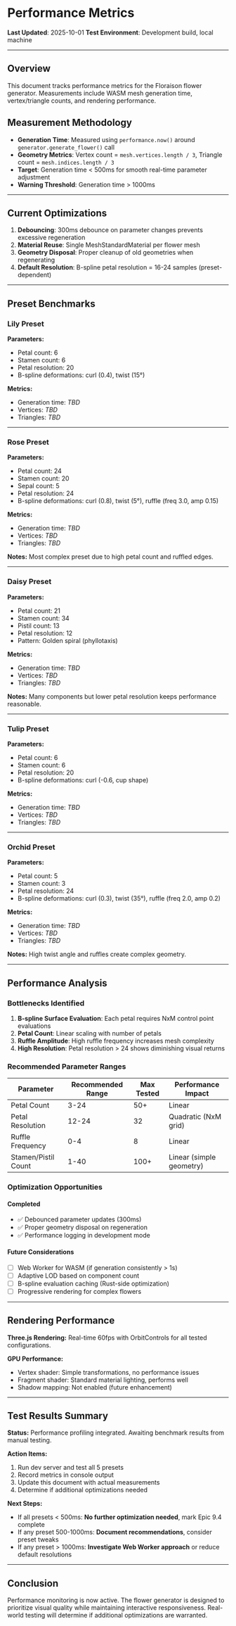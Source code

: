 # Performance Metrics

**Last Updated**: 2025-10-01
**Test Environment**: Development build, local machine

---

## Overview

This document tracks performance metrics for the Floraison flower generator. Measurements include WASM mesh generation time, vertex/triangle counts, and rendering performance.

## Measurement Methodology

- **Generation Time**: Measured using `performance.now()` around `generator.generate_flower()` call
- **Geometry Metrics**: Vertex count = `mesh.vertices.length / 3`, Triangle count = `mesh.indices.length / 3`
- **Target**: Generation time < 500ms for smooth real-time parameter adjustment
- **Warning Threshold**: Generation time > 1000ms

---

## Current Optimizations

1. **Debouncing**: 300ms debounce on parameter changes prevents excessive regeneration
2. **Material Reuse**: Single MeshStandardMaterial per flower mesh
3. **Geometry Disposal**: Proper cleanup of old geometries when regenerating
4. **Default Resolution**: B-spline petal resolution = 16-24 samples (preset-dependent)

---

## Preset Benchmarks

### Lily Preset

**Parameters:**
- Petal count: 6
- Stamen count: 6
- Petal resolution: 20
- B-spline deformations: curl (0.4), twist (15°)

**Metrics:**
- Generation time: _TBD_
- Vertices: _TBD_
- Triangles: _TBD_

---

### Rose Preset

**Parameters:**
- Petal count: 24
- Stamen count: 20
- Sepal count: 5
- Petal resolution: 24
- B-spline deformations: curl (0.8), twist (5°), ruffle (freq 3.0, amp 0.15)

**Metrics:**
- Generation time: _TBD_
- Vertices: _TBD_
- Triangles: _TBD_

**Notes:** Most complex preset due to high petal count and ruffled edges.

---

### Daisy Preset

**Parameters:**
- Petal count: 21
- Stamen count: 34
- Pistil count: 13
- Petal resolution: 12
- Pattern: Golden spiral (phyllotaxis)

**Metrics:**
- Generation time: _TBD_
- Vertices: _TBD_
- Triangles: _TBD_

**Notes:** Many components but lower petal resolution keeps performance reasonable.

---

### Tulip Preset

**Parameters:**
- Petal count: 6
- Stamen count: 6
- Petal resolution: 20
- B-spline deformations: curl (-0.6, cup shape)

**Metrics:**
- Generation time: _TBD_
- Vertices: _TBD_
- Triangles: _TBD_

---

### Orchid Preset

**Parameters:**
- Petal count: 5
- Stamen count: 3
- Petal resolution: 24
- B-spline deformations: curl (0.3), twist (35°), ruffle (freq 2.0, amp 0.2)

**Metrics:**
- Generation time: _TBD_
- Vertices: _TBD_
- Triangles: _TBD_

**Notes:** High twist angle and ruffles create complex geometry.

---

## Performance Analysis

### Bottlenecks Identified

1. **B-spline Surface Evaluation**: Each petal requires NxM control point evaluations
2. **Petal Count**: Linear scaling with number of petals
3. **Ruffle Amplitude**: High ruffle frequency increases mesh complexity
4. **High Resolution**: Petal resolution > 24 shows diminishing visual returns

### Recommended Parameter Ranges

| Parameter | Recommended Range | Max Tested | Performance Impact |
|-----------|-------------------|------------|-------------------|
| Petal Count | 3-24 | 50+ | Linear |
| Petal Resolution | 12-24 | 32 | Quadratic (NxM grid) |
| Ruffle Frequency | 0-4 | 8 | Linear |
| Stamen/Pistil Count | 1-40 | 100+ | Linear (simple geometry) |

### Optimization Opportunities

#### Completed
- ✅ Debounced parameter updates (300ms)
- ✅ Proper geometry disposal on regeneration
- ✅ Performance logging in development mode

#### Future Considerations
- [ ] Web Worker for WASM (if generation consistently > 1s)
- [ ] Adaptive LOD based on component count
- [ ] B-spline evaluation caching (Rust-side optimization)
- [ ] Progressive rendering for complex flowers

---

## Rendering Performance

**Three.js Rendering:** Real-time 60fps with OrbitControls for all tested configurations.

**GPU Performance:**
- Vertex shader: Simple transformations, no performance issues
- Fragment shader: Standard material lighting, performs well
- Shadow mapping: Not enabled (future enhancement)

---

## Test Results Summary

**Status:** Performance profiling integrated. Awaiting benchmark results from manual testing.

**Action Items:**
1. Run dev server and test all 5 presets
2. Record metrics in console output
3. Update this document with actual measurements
4. Determine if additional optimizations needed

**Next Steps:**
- If all presets < 500ms: **No further optimization needed**, mark Epic 9.4 complete
- If any preset 500-1000ms: **Document recommendations**, consider preset tweaks
- If any preset > 1000ms: **Investigate Web Worker approach** or reduce default resolutions

---

## Conclusion

Performance monitoring is now active. The flower generator is designed to prioritize visual quality while maintaining interactive responsiveness. Real-world testing will determine if additional optimizations are warranted.
